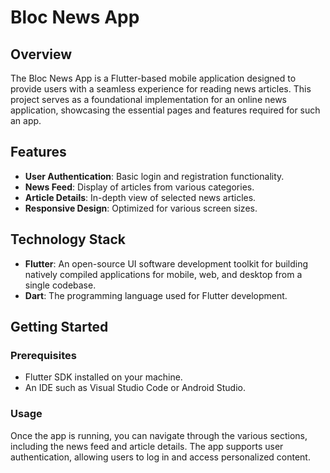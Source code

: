# Bloc News App

## Overview
The Bloc News App is a Flutter-based mobile application designed to provide users with a seamless experience for reading news articles. This project serves as a foundational implementation for an online news application, showcasing the essential pages and features required for such an app.

## Features
- **User Authentication**: Basic login and registration functionality.
- **News Feed**: Display of articles from various categories.
- **Article Details**: In-depth view of selected news articles.
- **Responsive Design**: Optimized for various screen sizes.

## Technology Stack
- **Flutter**: An open-source UI software development toolkit for building natively compiled applications for mobile, web, and desktop from a single codebase.
- **Dart**: The programming language used for Flutter development.

## Getting Started

### Prerequisites
- Flutter SDK installed on your machine.
- An IDE such as Visual Studio Code or Android Studio.

### Usage
Once the app is running, you can navigate through the various sections, including the news feed and article details. The app supports user authentication, allowing users to log in and access personalized content.



